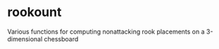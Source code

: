 # rookount
Various functions for computing nonattacking rook placements on a 3-dimensional chessboard
